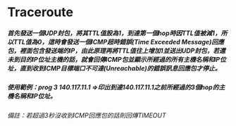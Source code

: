 # Traceroute
##### 首先發送一個UDP封包，將其TTL值設為1，到達第一個hop時因TTL值被減1，所以TTL值為0，這時會發送一個ICMP超時錯誤(Time Exceeded Message)回應包，裡面包含發送端的IP，由此原理再將TTL值往上增加1並送出UDP封包，若還未到目的IP位址主機的話，就會回傳ICMP包並顯示所經過的所有主機名稱和IP位址，直到收到ICMP目標端口不可達(Unreachable)的錯誤訊息回應包才停止。
##### 使用範例：prog 3 140.117.11.1 =>印出到達140.117.11.1之前所經過的3個hop的主機名稱和IP位址。
###### 備註：若超過3秒沒收到ICMP回應包的話則回傳TIMEOUT
